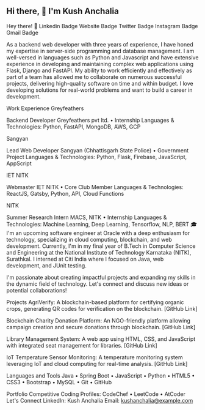 ## Hi there, 👋 I'm Kush Anchalia

Hey there! 👋
Linkedin Badge Website Badge Twitter Badge Instagram Badge Gmail Badge

As a backend web developer with three years of experience, I have honed my expertise in server-side programming and database management. I am well-versed in languages such as Python and Javascript and have extensive experience in developing and maintaining complex web applications using Flask, Django and FastAPI. My ability to work efficiently and effectively as part of a team has allowed me to collaborate on numerous successful projects, delivering high-quality software on time and within budget. I love developing solutions for real-world problems and want to build a career in development.

Work Experience
Greyfeathers

Backend Developer
Greyfeathers pvt ltd. • Internship
Languages & Technologies: Python, FastAPI, MongoDB, AWS, GCP


Sangyan

Lead Web Developer
Sangyan (Chhattisgarh State Police) • Government Project
Languages & Technologies: Python, Flask, Firebase, JavaScript, AppScript


IET NITK

Webmaster
IET NITK • Core Club Member
Languages & Technologies: ReactJS, Gatsby, Python, API, Cloud Functions


NITK

Summer Research Intern
MACS, NITK • Internship
Languages & Technologies: Machine Learning, Deep Learning, Tensorflow, NLP, BERT
🎓 I'm an upcoming software engineer at Oracle with a deep enthusiasm for technology, specializing in cloud computing, blockchain, and web development. Currently, I'm in my final year of B.Tech in Computer Science and Engineering at the National Institute of Technology Karnataka (NITK), Surathkal. I interned at Citi India where I focused on Java, web development, and JUnit testing.

I'm passionate about creating impactful projects and expanding my skills in the dynamic field of technology. Let's connect and discuss new ideas or potential collaborations!

Projects
AgriVerify: A blockchain-based platform for certifying organic crops, generating QR codes for verification on the blockchain. [GitHub Link]

Blockchain Charity Donation Platform: An NGO-friendly platform allowing campaign creation and secure donations through blockchain. [GitHub Link]

Library Management System: A web app using HTML, CSS, and JavaScript with integrated seat management for libraries. [GitHub Link]

IoT Temperature Sensor Monitoring: A temperature monitoring system leveraging IoT and cloud computing for real-time analysis. [GitHub Link]

Languages and Tools
Java • Spring Boot • JavaScript • Python • HTML5 • CSS3 • Bootstrap • MySQL • Git • GitHub

Portfolio
Competitive Coding Profiles:
CodeChef • LeetCode • AtCoder
Let's Connect
LinkedIn: Kush Anchalia
Email: kushanchalia@example.com

<!--
**KushAnchalia/KushAnchalia** is a ✨ _special_ ✨ repository because its `README.md` (this file) appears on your GitHub profile.

Here are some ideas to get you started:

- 🔭 I’m currently working on ...
- 🌱 I’m currently learning ...
- 👯 I’m looking to collaborate on ...
- 🤔 I’m looking for help with ...
- 💬 Ask me about ...
- 📫 How to reach me: ...
- 😄 Pronouns: ...
- ⚡ Fun fact: ...
-->
